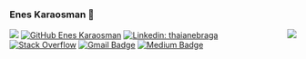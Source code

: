 ### Enes Karaosman 👋

<!-- prettier-ignore-start -->
<!-- markdownlint-disable -->
<img align="right" src="https://github-readme-stats.vercel.app/api?username=enesKaraosman&show_icons=true&icon_color=278ECF&text_color=718096&bg_color=f7f7f7&hide_title=true" />
<!-- markdownlint-enable -->
<!-- prettier-ignore-end -->

![](https://visitor-badge.glitch.me/badge?page_id=EnesKaraosman.EnesKaraosman)
[![GitHub Enes Karaosman](https://img.shields.io/github/followers/EnesKaraosman?label=follow&style=social)](https://github.com/EnesKaraosman)
[![Linkedin: thaianebraga](https://img.shields.io/badge/-EnesKaraosman-blue?style=flat-square&logo=Linkedin&logoColor=white&link=https://www.linkedin.com/in/enes-karaosman-50b952105/)](https://www.linkedin.com/in/enes-karaosman-50b952105/)
[![Stack Overflow](https://img.shields.io/badge/-Stack%20Overflow-222222?style=flat-square&logo=stack-overflow&logoColor=white&link=https://stackoverflow.com/users/5645821/enes-karaosman)](https://stackoverflow.com/users/5645821/enes-karaosman)
[![Gmail Badge](https://img.shields.io/badge/-enesKaraosman-c14438?style=flat&logo=Gmail&logoColor=white&link=mailto:eneskaraosman53@gmail.com)](mailto:eneskaraosman53@gmail.com)
[![Medium Badge](https://img.shields.io/badge/-enesKaraosman-000000?style=flat&labelColor=000000&logo=Medium&link=https://medium.com/@eneskaraosman53)](https://medium.com/@eneskaraosman53)
<br>
